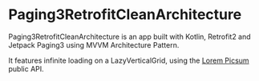 # Paging3RetrofitCleanArchitecture
Paging3RetrofitCleanArchitecture is an app built with Kotlin, Retrofit2 and Jetpack Paging3 using MVVM Architecture Pattern.

It features infinite loading on a LazyVerticalGrid, using the [Lorem Picsum](https://picsum.photos/) public API.
